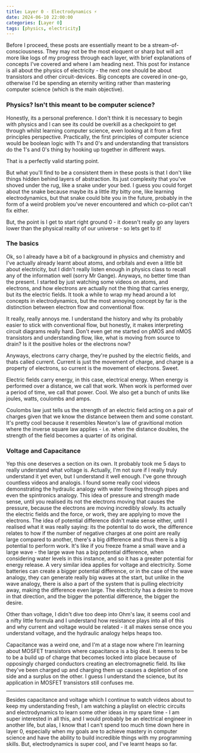 ```yaml
---
title: Layer 0 - Electrodynamics ⚡
date: 2024-06-10 22:00:00
categories: [Layer 0]
tags: [physics, electricity]
---
```


Before I proceed, these posts are essentially meant to be a stream-of-consciousness. They may not be the most eloquent or sharp but will act more like logs of my progress through each layer, with brief explanations of concepts I've covered and where I am heading next. This post for instance is all about the physics of electricity - the next one should be about transistors and other circuit-devices. Big concepts are covered in one-go, otherwise I'd be spending an eternity writing rather than mastering computer science (which is the main objective).

### Physics? Isn't this meant to be computer science?

Honestly, its a personal preference. I don't think it is necessary to begin with physics and I can see its could be overkill as a checkpoint to get through whilst learning computer science, even looking at it from a first principles perspective. Practically, the first principles of computer science would be boolean logic with 1's and 0's and understanding that transistors do the 1's and 0's thing by hooking up together in different ways.

That is a perfectly valid starting point.

But what you'll find to be a consistent them in these posts is that I don't like things hidden behind layers of abstraction. Its just complexity that you've shoved under the rug, like a snake under your bed. I guess you could forget about the snake because maybe its a little itty bitty one, like learning electrodynamics, but that snake could bite you in the future, probably in the form of a weird problem you've never encountered and which co-pilot can't fix either.

But, the point is I get to start right ground 0 - it doesn't really go any layers lower than the physical reality of our universe - so lets get to it!

### The basics

Ok, so I already have a bit of a background in physics and chemistry and I've actually already learnt about atoms, and orbitals and even a little bit about electricity, but I didn't really listen enough in physics class to recall any of the information well (sorry Mr Gange). Anyways, no better time than the present. I started by just watching some videos on atoms, and electrons, and how electrons are actually not the thing that carries energy, but its the electric fields. It took a while to wrap my head around a lot concepts in electrodynamics, but the most annoying concept by far is the distinction between electron flow and conventional flow.

It really, really annoys me. I understand the history and why its probably easier to stick with conventional flow, but honestly, it makes interpreting circuit diagrams really hard. Don't even get me started on pMOS and nMOS transistors and understanding flow, like, what is moving from source to drain? Is it the positive holes or the electrons now?

Anyways, electrons carry charge, they're pushed by the electric fields, and thats called current. Current is just the movement of charge, and charge is a property of electrons, so current is the movement of electrons. Sweet.

Electric fields carry energy, in this case, electrical energy. When energy is performed over a distance, we call that work. When work is performed over a period of time, we call that power. Cool. We also get a bunch of units like joules, watts, coulombs and amps.

Coulombs law just tells us the strength of an electric field acting on a pair of charges given that we know the distance between them and some constant. It's pretty cool because it resembles Newton's law of gravitional motion where the inverse square law applies - i.e. when the distance doubles, the strength of the field becomes a quarter of its original.

### Voltage and Capacitance

Yep this one deserves a section on its own. It probably took me 5 days to really understand what voltage is. Actually, I'm not sure if I really truly understand it yet even, but I understand it well enough. I've gone through countless videos and analogis. I found some really cool videos demonstrating the hydraulic analogy with water flowing through pipes and even the spintronics analogy. This idea of pressure and strength made sense, until you realised its not the electrons moving that causes the pressure, because the electrons are moving incredibly slowly. Its actually the electric fields and the force, or work, they are applying to move the electrons. The idea of potential difference didn't make sense either, until I realised what it was really saying: its the potential to do work, the difference relates to how if the number of negative charges at one point are really large compared to another, there's a big difference and thus there is a big potential to perform work. It's like if you freeze frame a small wave and a large wave - the large wave has a big potential difference, when considering water levels in this instance, and so it has a greater potential for energy release. A very similar idea applies for voltage and electricity. Some batteries can create a bigger potential difference, or in the case of the wave analogy, they can generate really big waves at the start, but unlike in the wave analogy, there is also a part of the system that is pulling electricity away, making the difference even large. The electricity has a desire to move in that direction, and the bigger the potential difference, the bigger the desire.

Other than voltage, I didn't dive too deep into Ohm's law, it seems cool and a nifty little formula and I understand how resistance plays into all of this and why current and voltage would be related - it all makes sense once you understand voltage, and the hydraulic analogy helps heaps too.

Capacitance was a weird one, and I'm at a stage now where I'm learning about MOSFET transistors where capacitance is a big deal. It seems to be to be a build up of charge that becomes locked into place because of opposingly charged conductors creating an electromagnetic field. Its like they've been charged up and charging them up causes a depletion of one side and a surplus on the other. I guess I understand the science, but its application in MOSFET transistors still confuses me.

---

Besides capacitance and voltage which I continue to watch videos about to keep my understanding fresh, I am watching a playlist on electric circuits and electrodynamics to learn some other ideas in my spare time - I am super interested in all this, and I would probably be an electrical engineer in another life, but alas, I know that I can't spend too much time down here in layer 0, especially when my goals are to achieve mastery in computer science and have the ability to build incredible things with my programming skills. But, electrodynamics is super cool, and I've learnt heaps so far.
